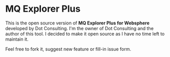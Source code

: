 # MQ Explorer Plus

This is the open source version of __MQ Explorer Plus for Websphere__ developed by Dot Consulting.
I'm the owner of Dot Consulting and the author of this tool.
I decided to make it open source as I have no time left to maintain it.

Feel free to fork it, suggest new feature or fill-in issue form.


